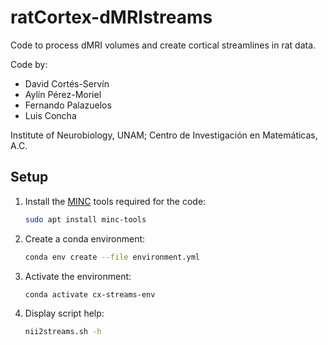 # ratCortex-dMRIstreams

Code to process dMRI volumes and create cortical streamlines in rat data. 

Code by:
* David Cortés-Servín
* Aylín Pérez-Moriel
* Fernando Palazuelos
* Luis Concha

Institute of Neurobiology, UNAM; Centro de Investigación en Matemáticas, A.C.



## Setup

1. Install the [MINC](https://en.wikibooks.org/wiki/MINC) tools required for the code:
    ```bash
    sudo apt install minc-tools
    ```

2. Create a conda environment:
    ```bash
    conda env create --file environment.yml
    ```

3. Activate the environment:
    ```bash
    conda activate cx-streams-env
    ```

4. Display script help:
    ```bash
    nii2streams.sh -h
    ```
